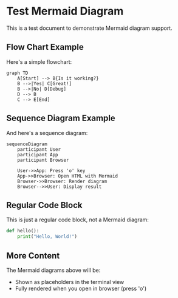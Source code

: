 # Test Mermaid Diagram

This is a test document to demonstrate Mermaid diagram support.

## Flow Chart Example

Here's a simple flowchart:

```mermaid
graph TD
    A[Start] --> B{Is it working?}
    B -->|Yes| C[Great!]
    B -->|No| D[Debug]
    D --> B
    C --> E[End]
```

## Sequence Diagram Example

And here's a sequence diagram:

```mermaid
sequenceDiagram
    participant User
    participant App
    participant Browser
    
    User->>App: Press 'o' key
    App->>Browser: Open HTML with Mermaid
    Browser->>Browser: Render diagram
    Browser-->>User: Display result
```

## Regular Code Block

This is just a regular code block, not a Mermaid diagram:

```python
def hello():
    print("Hello, World!")
```

## More Content

The Mermaid diagrams above will be:
- Shown as placeholders in the terminal view
- Fully rendered when you open in browser (press 'o') 